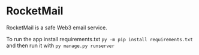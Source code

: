 # RocketMail
RocketMail is a safe Web3 email service.

To run the app install requirements.txt 
``py -m pip install requirements.txt``
and then run it with
``py manage.py runserver``

